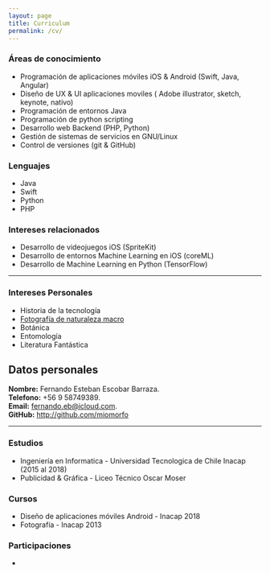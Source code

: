 ```yaml
---
layout: page
title: Curriculum
permalink: /cv/
---
```


### Áreas de conocimiento
* Programación de aplicaciones móviles iOS & Android (Swift, Java, Angular)
* Diseño de UX & UI aplicaciones moviles ( Adobe illustrator, sketch, keynote, nativo)
* Programación de entornos Java
* Programación de python scripting
* Desarrollo web Backend (PHP, Python)
* Gestión de sistemas de servicios en GNU/Linux
* Control de versiones (git & GitHub)

### Lenguajes
* Java
* Swift
* Python
* PHP



### Intereses relacionados
* Desarrollo de videojuegos iOS (SpriteKit)
* Desarrollo de entornos Machine Learning en iOS (coreML)
* Desarrollo de Machine Learning en Python (TensorFlow)

---

### Intereses Personales
* Historia de la tecnología
* [Fotografía de naturaleza macro](https://www.flickr.com/photos/parasoldepapel)
* Botánica
* Entomología
* Literatura Fantástica


## Datos personales

**Nombre:**  Fernando Esteban Escobar Barraza.  
**Telefono:** +56 9 58749389.  
**Email:** <fernando.eb@icloud.com>.  
**GitHub:** <http://github.com/miomorfo>

---

### Estudios
* Ingeniería en Informatica - Universidad Tecnologica de Chile Inacap (2015 al 2018)
* Publicidad & Gráfica - Liceo Técnico Oscar Moser


### Cursos
* Diseño de aplicaciones móviles Android - Inacap 2018
* Fotografía - Inacap 2013

### Participaciones 
*

